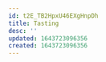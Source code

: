 ```yaml
---
id: t2E_TB2HpxU46EXgHnpDh
title: Tasting
desc: ''
updated: 1643723096356
created: 1643723096356
---
```


